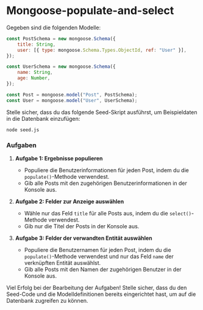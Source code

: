 # Mongoose-populate-and-select

Gegeben sind die folgenden Modelle:

```javascript
const PostSchema = new mongoose.Schema({
    title: String,
    user: [{ type: mongoose.Schema.Types.ObjectId, ref: "User" }],
});

const UserSchema = new mongoose.Schema({
    name: String,
    age: Number,
});

const Post = mongoose.model("Post", PostSchema);
const User = mongoose.model("User", UserSchema);
```

Stelle sicher, dass du das folgende Seed-Skript ausführst, um Beispieldaten in die Datenbank einzufügen:

```shell
node seed.js
```

### Aufgaben

1. **Aufgabe 1: Ergebnisse populieren**

    - Populiere die Benutzerinformationen für jeden Post, indem du die `populate()`-Methode verwendest.
    - Gib alle Posts mit den zugehörigen Benutzerinformationen in der Konsole aus.

2. **Aufgabe 2: Felder zur Anzeige auswählen**

    - Wähle nur das Feld `title` für alle Posts aus, indem du die `select()`-Methode verwendest.
    - Gib nur die Titel der Posts in der Konsole aus.

3. **Aufgabe 3: Felder der verwandten Entität auswählen**
    - Populiere die Benutzernamen für jeden Post, indem du die `populate()`-Methode verwendest und nur das Feld `name` der verknüpften Entität auswählst.
    - Gib alle Posts mit den Namen der zugehörigen Benutzer in der Konsole aus.

Viel Erfolg bei der Bearbeitung der Aufgaben! Stelle sicher, dass du den Seed-Code und die Modelldefinitionen bereits eingerichtet hast, um auf die Datenbank zugreifen zu können.
